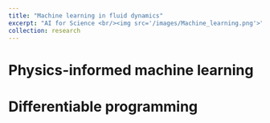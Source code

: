 ```yaml
---
title: "Machine learning in fluid dynamics"
excerpt: "AI for Science <br/><img src='/images/Machine_learning.png'>"
collection: research
---
```


Physics-informed machine learning
======

Differentiable programming
======

